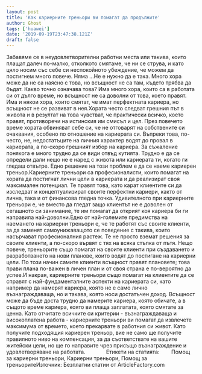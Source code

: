 ```yaml
---
layout: post
title: 'Как кариерните треньори ви помагат да продължите'
author: Ghost
tags: ['huawei']
date: '2019-09-19T23:47:38.121Z'
draft: false
---
```


Забавяме се в неудовлетворителни работни места или такива, които плащат далеч по-малко, отколкото смятаме, че ни се струва, и като цяло носим със себе си неспокойното убеждение, че можем да постигнем много повече. Няма ...Не е нужно да е така. Много хора може да не са наясно с това, но всъщност не са там, където трябва да бъдат. Какво точно означава това? Има много хора, които са в работата си от дълго време, но всъщност не са доволни от това, което правят. Има и някои хора, които смятат, че имат перфектната кариера, но всъщност не се развиват в нея.Хората често следват грешния път в живота и в резултат на това чувстват, че практически всичко, което правят, противоречи на истинския им смисъл и цел. През повечето време хората обвиняват себе си, че не отговарят на собствените си очаквания, особено по отношение на кариерата си. Въпреки това, по-често, не, недостатъците на личния характер водят до провал в кариерата, а по-скоро грешният избор на кариера. За съжаление понякога е много трудно да се види отвъд кутията. Трудно е да се определи дали нещо не е наред с живота или кариерата ти, когато ги гледаш отвътре. Едно решение на този проблем е да се наеме кариерен треньор.Кариерните треньори са професионалисти, които помагат на хората да постигнат лични цели в кариерата и да реализират своя максимален потенциал. Те правят това, като карат клиентите си да изследват и концептуализират своите перфектни кариери, както от лична, така и от финансова гледна точка. Удивителното при кариерните треньори е, че вместо да гледат защо клиентът не е доволен от сегашното си занимание, те им помагат да открият коя кариера би ги направила най-доволни.Едно от най-големите предимства на наемането на кариерни треньори е, че те работят със своите клиенти, за да заменят самоунижаващото се поведение с такива, които насърчават професионалния растеж. Те не просто вземат решения за своите клиенти, а по-скоро вървят с тях на всяка стъпка от пътя. Нещо повече, треньорите също помагат на своите клиенти при създаването и разработването на нови планове, които водят до постигане на кариерни цели. По този начин самите клиенти всъщност правят плановете; това прави плана по-важен в личен план и от своя страна е по-вероятно да успее.И накрая, кариерните треньори също помагат на клиентите да се справят с най-фундаменталните аспекти на кариерата си, като например да намерят кариера, която не е само лично възнаграждаваща, но и такава, която носи достатъчен доход. Всъщност може да бъде доста трудно да намерите кариера, която обичате, а в същото време кариера, която ви плаща заплатата, която смятате за ценна. Като отчитате всичките си критерии - възнаграждаваща и високоплатена работа - кариерните треньори ви помагат да извлечете максимума от времето, което прекарвате в работния си живот. Като получите подходящия кариерен треньор, вие не само ще получите правилното ниво на компенсация, за да съответствате на вашите житейски цели, но ще го направите чрез присъщо възнаграждение и удовлетворяване на работата.              Етикети на статията:        Помощ за кариерни треньори, Кариерни треньори, Помощ за треньоритеИзточник: Безплатни статии от ArticleFactory.com
